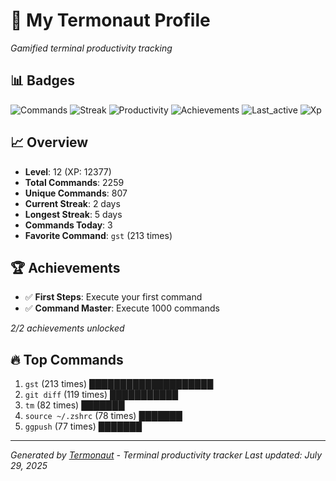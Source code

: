 # 🚀 My Termonaut Profile

*Gamified terminal productivity tracking*

## 📊 Badges

![Commands](https://img.shields.io/badge/Commands-2259-blue?style=flat-square&logo=terminal&logoColor=white) ![Streak](https://img.shields.io/badge/Streak-2+days-red?style=flat-square&logo=terminal&logoColor=white) ![Productivity](https://img.shields.io/badge/Productivity-80.0%25-green?style=flat-square&logo=terminal&logoColor=white) ![Achievements](https://img.shields.io/badge/Achievements-5%2F10-blue?style=flat-square&logo=terminal&logoColor=white) ![Last_active](https://img.shields.io/badge/Last+Active-44m+ago-brightgreen?style=flat-square&logo=terminal&logoColor=white) ![Xp](https://img.shields.io/badge/XP-Level+12+%2812377%2F16900%29-blue?style=flat-square&logo=terminal&logoColor=white) 

## 📈 Overview

- **Level**: 12 (XP: 12377)
- **Total Commands**: 2259
- **Unique Commands**: 807
- **Current Streak**: 2 days
- **Longest Streak**: 5 days
- **Commands Today**: 3
- **Favorite Command**: `gst` (213 times)

## 🏆 Achievements

- ✅ **First Steps**: Execute your first command
- ✅ **Command Master**: Execute 1000 commands

*2/2 achievements unlocked*

## 🔥 Top Commands

1. `gst` (213 times) ████████████████████
2. `git diff` (119 times) ███████████
3. `tm` (82 times) ███████
4. `source ~/.zshrc` (78 times) ███████
5. `ggpush` (77 times) ███████

---

*Generated by [Termonaut](https://github.com/oiahoon/termonaut) - Terminal productivity tracker*
*Last updated: July 29, 2025*
